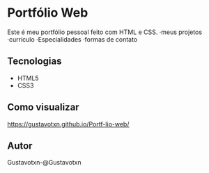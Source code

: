 # Portfólio Web

Este é meu portfólio pessoal feito com HTML e CSS.
·meus projetos
·currículo
·Especialidades
·formas de contato

## Tecnologias
- HTML5
- CSS3

## Como visualizar
https://gustavotxn.github.io/Portf-lio-web/

## Autor
Gustavotxn-@Gustavotxn
